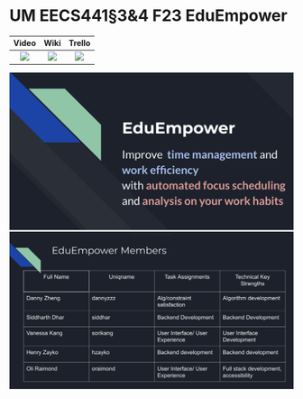 # UM EECS441§3&4 F23 EduEmpower

| Video  |  Wiki |  Trello  |
|:-----:|:-----:|:--------:|
|[<img src="https://eecs441.eecs.umich.edu/img/admin/video.png">][video_page]|[<img src="https://eecs441.eecs.umich.edu/img/admin/wiki.png">][wiki_page]|[<img src="https://eecs441.eecs.umich.edu/img/admin/trello.png">][agile_page]|

![Elevator Pitch](https://github.com/oraimond/EduEmpower/blob/main/images/68747470733a2f2f692e696d6775722e636f6d2f50466e69785a462e706e67.png?raw=true) <!-- MUST be placed in user-images.githubusercontent.com -->
![Team](https://github.com/oraimond/EduEmpower/blob/main/images/68747470733a2f2f692e696d6775722e636f6d2f654b6c633674752e706e67.png?raw=true)

[video_page]: ____
[wiki_page]: https://github.com/oraimond/EduEmpower/wiki
[agile_page]: https://trello.com/b/OJnS6Zy2/eduempower
